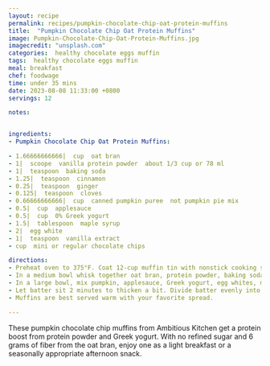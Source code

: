 ```yaml
---
layout: recipe
permalink: recipes/pumpkin-chocolate-chip-oat-protein-muffins
title:  "Pumpkin Chocolate Chip Oat Protein Muffins"
image: Pumpkin-Chocolate-Chip-Oat-Protein-Muffins.jpg
imagecredit: "unsplash.com"
categories:  healthy chocolate eggs muffin
tags:  healthy chocolate eggs muffin
meal: breakfast
chef: foodwage
time: under 35 mins
date: 2023-08-08 11:33:00 +0800
servings: 12

notes:


ingredients:
- Pumpkin Chocolate Chip Oat Protein Muffins:

- 1.66666666666|  cup  oat bran
- 1|  scoope  vanilla protein powder  about 1/3 cup or 78 ml
- 1|  teaspoon  baking soda
- 1.25|  teaspoon  cinnamon
- 0.25|  teaspoon  ginger
- 0.125|  teaspoon  cloves
- 0.66666666666|  cup  canned pumpkin puree  not pumpkin pie mix
- 0.5|  cup  applesauce
- 0.5|  cup  0% Greek yogurt
- 1.5|  tablespoon  maple syrup
- 2|  egg white
- 1|  teaspoon  vanilla extract
- cup  mini or regular chocolate chips

directions:
- Preheat oven to 375°F. Coat 12-cup muffin tin with nonstick cooking spray or grease well with coconut oil.
- In a medium bowl whisk together oat bran, protein powder, baking soda, cinnamon, ginger, and cloves; set aside.
- In a large bowl, mix pumpkin, applesauce, Greek yogurt, egg whites, maple syrup, and vanilla together until well-combined and smooth. Add wet ingredients to dry ingredients and mix until just combined.
- Let batter sit 2 minutes to thicken a bit. Divide batter evenly into 12 muffin cups and bake 18–23 minutes or until a toothpick inserted into the center comes out clean. Transfer to a wire rack to cool for 10 minutes, remove muffins from pan and place on wire rack to cool.
- Muffins are best served warm with your favorite spread.

---
```


These pumpkin chocolate chip muffins from Ambitious Kitchen get a protein boost from protein powder and Greek yogurt. With no refined sugar and 6 grams of fiber from the oat bran, enjoy one as a light breakfast or a seasonally appropriate afternoon snack.